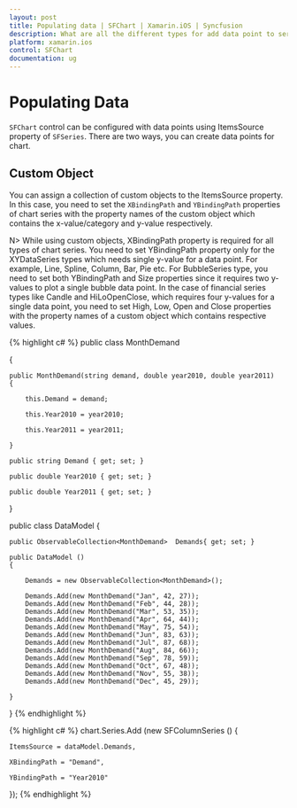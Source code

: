 ```yaml
---
layout: post
title: Populating data | SFChart | Xamarin.iOS | Syncfusion
description: What are all the different types for add data point to series in Essential Xamarin.forms.
platform: xamarin.ios
control: SFChart
documentation: ug
---
```


# Populating Data

`SFChart` control can be configured with data points using ItemsSource property of `SFSeries`. There are two ways, you can create data points for chart.

## Custom Object

You can assign a collection of custom objects to the ItemsSource property. In this case, you need to set the `XBindingPath` and `YBindingPath` properties of chart series with the property names of the custom object which contains the x-value/category and y-value respectively.

N> While using custom objects, XBindingPath property is required for all types of chart series. You need to set YBindingPath property only for the XYDataSeries types which needs single y-value for a data point. For example, Line, Spline, Column, Bar, Pie etc. For BubbleSeries type, you need to set both YBindingPath and Size properties since it requires two y-values to plot a single bubble data point. In the case of financial series types like Candle and HiLoOpenClose, which requires four y-values for a single data point, you need to set High, Low, Open and Close properties with the property names of a custom object which contains respective values.

{% highlight c# %}
public class MonthDemand

{

    public MonthDemand(string demand, double year2010, double year2011)
    {

        this.Demand = demand;

        this.Year2010 = year2010;

        this.Year2011 = year2011;

    }

    public string Demand { get; set; }

    public double Year2010 { get; set; }

    public double Year2011 { get; set; }

}

public class DataModel
{
    
    public ObservableCollection<MonthDemand>  Demands{ get; set; }

    public DataModel ()
    {

        Demands = new ObservableCollection<MonthDemand>();

        Demands.Add(new MonthDemand("Jan", 42, 27));
        Demands.Add(new MonthDemand("Feb", 44, 28));
        Demands.Add(new MonthDemand("Mar", 53, 35));
        Demands.Add(new MonthDemand("Apr", 64, 44));
        Demands.Add(new MonthDemand("May", 75, 54));
        Demands.Add(new MonthDemand("Jun", 83, 63));
        Demands.Add(new MonthDemand("Jul", 87, 68));
        Demands.Add(new MonthDemand("Aug", 84, 66));
        Demands.Add(new MonthDemand("Sep", 78, 59));
        Demands.Add(new MonthDemand("Oct", 67, 48));
        Demands.Add(new MonthDemand("Nov", 55, 38));
        Demands.Add(new MonthDemand("Dec", 45, 29));

    }

}
{% endhighlight %}

{% highlight c# %}
chart.Series.Add (new SFColumnSeries () {
    
    ItemsSource = dataModel.Demands,

    XBindingPath = "Demand",

    YBindingPath = "Year2010"

});
{% endhighlight %}
